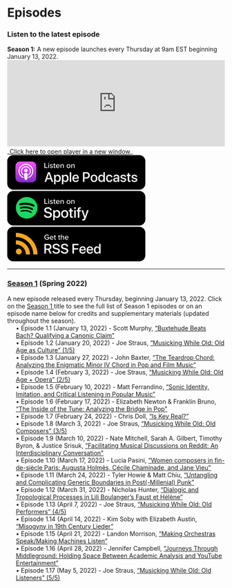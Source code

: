 <div class="hero-image" style="background-image: url('../images/pexels-jessica-lewis-583843.jpg');" alt="Iphone and Headphones. Photo by Jessica Lewis">
  <div class="hero-text" style="left:20%;">
    <h1>Episodes</h1>
  </div>
</div>

### Listen to the latest episode

<div class="announce">
<strong>Season 1:</strong> A new episode launches every Thursday at 9am EST beginning January 13, 2022.
</div>

<iframe style="width: 100%; height:200px; border:none;" frameborder="no" scrolling="no" seamless src="https://player.captivate.fm/show/d9c88032-2609-4757-82c7-860198cb482f/"></iframe>
_<a href="https://player.captivate.fm/show/d9c88032-2609-4757-82c7-860198cb482f/" target="_blank">Click here to open player in a new window</a>_
<div class="subscribemini">
<a href="https://podcasts.apple.com/us/podcast/smt-pod/id1570119752" target="_blank"><img class="podimage" src="/images/ApplePodcasts.svg" alt="Listen on Apple Podcasts"/></a>
<a href="https://open.spotify.com/show/04BPdqjp732Z1zEvyKXWO3?go=1&utm_source=embed_v3&t=0" target="_blank"><img class="podimage" src="/images/Spotify.svg" alt="Listen on Spotify"/></a>
<a href="https://feeds.captivate.fm/smt-pod/" target="_blank"><img class="podimage" src="/images/RSSFeed.svg" alt="Get the RSS"/></a>
</div>
<hr>

<h3><a href="season01">Season 1</a> (Spring 2022)</h3>
A new episode released every Thursday, beginning January 13, 2022. Click on the <a href="season01">Season 1 </a> title to see the full list of Season 1 episodes or on an episode name below for credits and supplementary materials (updated throughout the season).

<div style="margin-left:20px;">
• Episode 1.1 (January 13, 2022) - Scott Murphy, <a href="season01/#e1.1">“Buxtehude Beats Bach? Qualifying a Canonic Claim”</a><br/>
• Episode 1.2 (January 20, 2022) - Joe Straus, <a href="season01/#e1.2">“Musicking While Old: Old Age as Culture” (1/5)</a><br/>
• Episode 1.3 (January 27, 2022) - John Baxter, <a href="season01/#e1.3">“The Teardrop Chord: Analyzing the Enigmatic Minor IV Chord in Pop and Film Music”</a><br/>
• Episode 1.4 (February 3, 2022) - Joe Straus, <a href="season01/#e1.4">“Musicking While Old: Old Age + Opera” (2/5)</a><br/>
• Episode 1.5 (February 10, 2022) - Matt Ferrandino, <a href="season01/#e1.5">“Sonic Identity, Imitation, and Critical Listening in Popular Music”</a><br/>
• Episode 1.6 (February 17, 2022) - Elizabeth Newton & Franklin Bruno, <a href="season01/#e1.6">“The Inside of the Tune: Analyzing the Bridge in Pop”</a><br/>
• Episode 1.7 (February 24, 2022) - Chris Doll, <a href="season01/#e1.7">“Is Key Real?”</a><br/>
• Episode 1.8 (March 3, 2022) - Joe Straus, <a href="season01/#e1.8">“Musicking While Old: Old Composers” (3/5)</a><br/>
• Episode 1.9 (March 10, 2022) - Nate Mitchell, Sarah A. Gilbert, Timothy Byron, & Justice Srisuk, <a href="season01/#e1.9">“Facilitating Musical Discussions on Reddit: An Interdisciplinary Conversation"</a><br/>
• Episode 1.10 (March 17, 2022) - Lucia Pasini, <a href="season01/#e1.10">“Women composers in fin-de-siècle Paris: Augusta Holmès, Cécile Chaminade, and Jane Vieu”</a><br/>
• Episode 1.11 (March 24, 2022) - Tyler Howie & Matt Chiu, <a href="season01/#e1.11">“Untangling and Complicating Generic Boundaries in Post(-Millenial) Punk”</a><br/>
• Episode 1.12 (March 31, 2022) - Nicholas Hunter, <a href="season01/#e1.12">“Dialogic and Tropological Processes in Lili Boulanger’s Faust et Hélène”</a><br/>
• Episode 1.13 (April 7, 2022) - Joe Straus, <a href="season01/#e1.13">“Musicking While Old: Old Performers” (4/5)</a><br/>
• Episode 1.14 (April 14, 2022) - Kim Soby with Elizabeth Austin, <a href="season01/#e1.14">“Misogyny in 19th Century Lieder”</a><br/>
• Episode 1.15 (April 21, 2022) - Landon Morrison, <a href="season01/#e1.15">“Making Orchestras Speak/Making Machines Listen”</a><br/>
• Episode 1.16 (April 28, 2022) - Jennifer Campbell, <a href="season01/#e1.16">“Journeys Through Middleground: Holding Space Between Academic Analysis and YouTube Entertainment”</a><br/>
• Episode 1.17 (May 5, 2022) - Joe Straus, <a href="season01/#e1.17">“Musicking While Old: Old Listeners” (5/5)</a>
</div>
